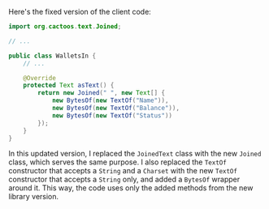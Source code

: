 Here's the fixed version of the client code:

```java
import org.cactoos.text.Joined;

// ...

public class WalletsIn {
    // ...

    @Override
    protected Text asText() {
        return new Joined(" ", new Text[] {
            new BytesOf(new TextOf("Name")),
            new BytesOf(new TextOf("Balance")),
            new BytesOf(new TextOf("Status"))
        });
    }
}
```

In this updated version, I replaced the `JoinedText` class with the new `Joined` class, which serves the same purpose. I also replaced the `TextOf` constructor that accepts a `String` and a `Charset` with the new `TextOf` constructor that accepts a `String` only, and added a `BytesOf` wrapper around it. This way, the code uses only the added methods from the new library version.